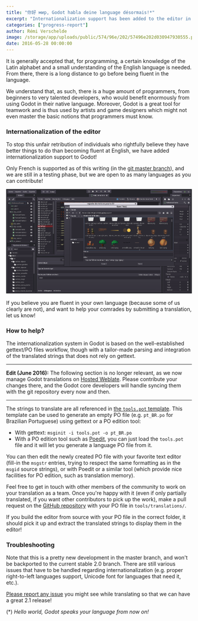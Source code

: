 ```yaml
---
title: "你好 мир, Godot habla deine language désormais!*"
excerpt: "Internationalization support has been added to the editor in the current development branch! Translators are now encouraged to contribute as many languages as possible so that we can have a great multilingual 2.1 release!"
categories: ["progress-report"]
author: Rémi Verschelde
image: /storage/app/uploads/public/574/96e/202/57496e202d030947930555.png
date: 2016-05-28 00:00:00
---
```


It is generally accepted that, for programming, a certain knowledge of the Latin alphabet and a small understanding of the English language is needed. From there, there is a long distance to go before being fluent in the language.

We understand that, as such, there is a huge amount of programmers, from beginners to very talented developers, who would benefit enormously from using Godot in their native language. Moreover, Godot is a great tool for teamwork and is thus used by artists and game designers which might not even master the basic notions that programmers must know.

### Internationalization of the editor

To stop this unfair retribution of individuals who rightfully believe they have better things to do than becoming fluent at English, we have added internationalization support to Godot!

Only French is supported as of this writing (in the [git master branch](https://github.com/godotengine/godot/tree/master)), and we are still in a testing phase, but we are open to as many languages as you can contribute!

[![godot-2.1-fr.png](/storage/app/uploads/public/574/963/7c7/5749637c75028323711899.png)](/storage/app/uploads/public/574/963/7c7/5749637c75028323711899.png)

If you believe you are fluent in your own language (because some of us clearly are not), and want to help your comrades by submitting a translation, let us know!

### How to help?

The internationalization system in Godot is based on the well-established gettext/PO files workflow, though with a tailor-made parsing and integration of the translated strings that does not rely on gettext.

---

**Edit (June 2016):** The following section is no longer relevant, as we now manage Godot translations on [Hosted Weblate](http://hosted.weblate.org/). Please contribute your changes there, and the Godot core developers will handle syncing them with the git repository every now and then.

---

The strings to translate are all referenced in [the `tools.pot` template](https://github.com/godotengine/godot/blob/master/tools/translations/tools.pot). This template can be used to generate an empty PO file (e.g. `pt_BR.po` for Brazilian Portuguese) using gettext or a PO edition tool:

- With gettext: ``msginit -i tools.pot -o pt_BR.po``
- With a PO edition tool such as [Poedit](https://poedit.net), you can just load the `tools.pot` file and it will let you generate a language PO file from it.

You can then edit the newly created PO file with your favorite text editor (fill-in the `msgstr` entries, trying to respect the same formatting as in the `msgid` source strings), or with Poedit or a similar tool (which provide nice facilities for PO edition, such as translation memory).

Feel free to get in touch with other members of the community to work on your translation as a team. Once you're happy with it (even if only partially translated, if you want other contributors to pick up the work), make a pull request on the [GitHub repository](https://github.com/godotengine/godot) with your PO file in `tools/translations/`.

If you build the editor from source with your PO file in the correct folder, it should pick it up and extract the translated strings to display them in the editor!

### Troubleshooting

Note that this is a pretty new development in the master branch, and won't be backported to the current stable 2.0 branch. There are still various issues that have to be handled regarding internationalization (e.g. proper right-to-left languages support, Unicode font for languages that need it, etc.).

[Please report any issue](https://github.com/godotengine/godot/issues) you might see while translating so that we can have a great 2.1 release!

(\*) *Hello world, Godot speaks your language from now on!*